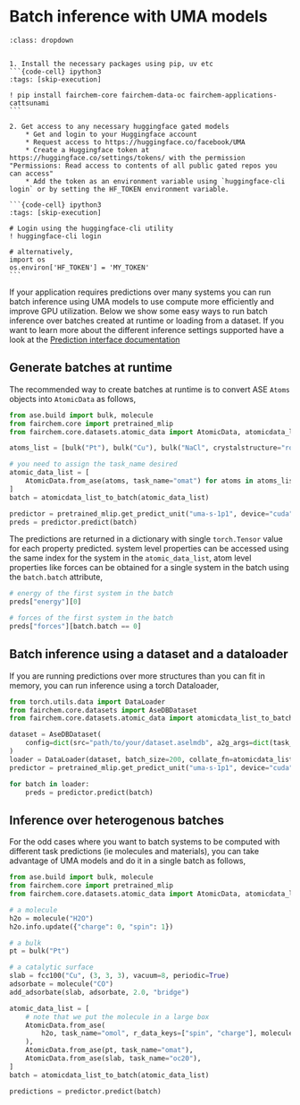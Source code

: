 # Batch inference with UMA models

````{admonition} Need to install fairchem-core or get UMA access or getting permissions/401 errors?
:class: dropdown


1. Install the necessary packages using pip, uv etc
```{code-cell} ipython3
:tags: [skip-execution]

! pip install fairchem-core fairchem-data-oc fairchem-applications-cattsunami
```

2. Get access to any necessary huggingface gated models
    * Get and login to your Huggingface account
    * Request access to https://huggingface.co/facebook/UMA
    * Create a Huggingface token at https://huggingface.co/settings/tokens/ with the permission "Permissions: Read access to contents of all public gated repos you can access"
    * Add the token as an environment variable using `huggingface-cli login` or by setting the HF_TOKEN environment variable.

```{code-cell} ipython3
:tags: [skip-execution]

# Login using the huggingface-cli utility
! huggingface-cli login

# alternatively,
import os
os.environ['HF_TOKEN'] = 'MY_TOKEN'
```

````
If your application requires predictions over many systems you can run batch inference using
UMA models to use compute more efficiently and improve GPU utilization. Below we show some easy ways to run batch
inference over batches created at runtime or loading from a dataset. If you want to learn more about the different
inference settings supported have a look at the
[Prediction interface documentation](https://fair-chem.github.io/core/common_tasks/ase_calculator.html)

Generate batches at runtime
-----------------------------
The recommended way to create batches at runtime is to convert ASE `Atoms` objects into `AtomicData`
as follows,

```python
from ase.build import bulk, molecule
from fairchem.core import pretrained_mlip
from fairchem.core.datasets.atomic_data import AtomicData, atomicdata_list_to_batch

atoms_list = [bulk("Pt"), bulk("Cu"), bulk("NaCl", crystalstructure="rocksalt", a=2.0)]

# you need to assign the task_name desired
atomic_data_list = [
    AtomicData.from_ase(atoms, task_name="omat") for atoms in atoms_list
]
batch = atomicdata_list_to_batch(atomic_data_list)

predictor = pretrained_mlip.get_predict_unit("uma-s-1p1", device="cuda")
preds = predictor.predict(batch)
```

The predictions are returned in a dictionary with single `torch.Tensor` value for each property predicted.
system level properties can be accessed using the same index for the system in the `atomic_data_list`, atom level
properties like forces can be obtained for a single system in the batch using the `batch.batch` attribute,
```python
# energy of the first system in the batch
preds["energy"][0]

# forces of the first system in the batch
preds["forces"][batch.batch == 0]
```

## Batch inference using a dataset and a dataloader

If you are running predictions over more structures than you can fit in memory, you can run inference using
a torch Dataloader,

```python
from torch.utils.data import DataLoader
from fairchem.core.datasets import AseDBDataset
from fairchem.core.datasets.atomic_data import atomicdata_list_to_batch

dataset = AseDBDataset(
    config=dict(src="path/to/your/dataset.aselmdb", a2g_args=dict(task_name="omol"))
)
loader = DataLoader(dataset, batch_size=200, collate_fn=atomicdata_list_to_batch)
predictor = pretrained_mlip.get_predict_unit("uma-s-1p1", device="cuda")

for batch in loader:
    preds = predictor.predict(batch)
```

## Inference over heterogenous batches

For the odd cases where you want to batch systems to be computed with different task predictions
(ie molecules and materials), you can take advantage of UMA models and do it in a single batch
as follows,

```python
from ase.build import bulk, molecule
from fairchem.core import pretrained_mlip
from fairchem.core.datasets.atomic_data import AtomicData, atomicdata_list_to_batch

# a molecule
h2o = molecule("H2O")
h2o.info.update({"charge": 0, "spin": 1})

# a bulk
pt = bulk("Pt")

# a catalytic surface
slab = fcc100("Cu", (3, 3, 3), vacuum=8, periodic=True)
adsorbate = molecule("CO")
add_adsorbate(slab, adsorbate, 2.0, "bridge")

atomic_data_list = [
    # note that we put the molecule in a large box
    AtomicData.from_ase(
        h2o, task_name="omol", r_data_keys=["spin", "charge"], molecule_cell_size=12
    ),
    AtomicData.from_ase(pt, task_name="omat"),
    AtomicData.from_ase(slab, task_name="oc20"),
]
batch = atomicdata_list_to_batch(atomic_data_list)

predictions = predictor.predict(batch)
```
